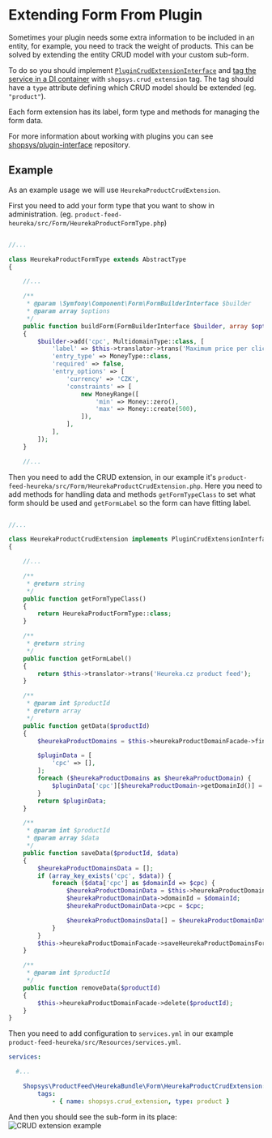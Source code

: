 # Extending Form From Plugin
Sometimes your plugin needs some extra information to be included in an entity, for example, you need to track the weight of products.
This can be solved by extending the entity CRUD model with your custom sub-form.

To do so you should implement [`PluginCrudExtensionInterface`](https://github.com/shopsys/shopsys/blob/9.0/packages/plugin-interface/src/PluginCrudExtensionInterface.php) and [tag the service in a DI container](http://symfony.com/doc/current/service_container/tags.html) with `shopsys.crud_extension` tag.
The tag should have a `type` attribute defining which CRUD model should be extended (eg. `"product"`).

Each form extension has its label, form type and methods for managing the form data.

For more information about working with plugins you can see [shopsys/plugin-interface](https://github.com/shopsys/plugin-interface) repository.

## Example
As an example usage we will use `HeurekaProductCrudExtension`.

First you need to add your form type that you want to show in administration. (eg. `product-feed-heureka/src/Form/HeurekaProductFormType.php`)
```php

//...

class HeurekaProductFormType extends AbstractType
{

    //...

    /**
     * @param \Symfony\Component\Form\FormBuilderInterface $builder
     * @param array $options
     */
    public function buildForm(FormBuilderInterface $builder, array $options)
    {
        $builder->add('cpc', MultidomainType::class, [
            'label' => $this->translator->trans('Maximum price per click'),
            'entry_type' => MoneyType::class,
            'required' => false,
            'entry_options' => [
                'currency' => 'CZK',
                'constraints' => [
                    new MoneyRange([
                        'min' => Money::zero(),
                        'max' => Money::create(500),
                    ]),
                ],
            ],
        ]);
    }

    //...

```

Then you need to add the CRUD extension, in our example it's `product-feed-heureka/src/Form/HeurekaProductCrudExtension.php`.
Here you need to add methods for handling data and methods `getFormTypeClass` to set what form should be used and `getFormLabel` so the form can have fitting label.

```php

//...

class HeurekaProductCrudExtension implements PluginCrudExtensionInterface
{

    //...  

    /**
     * @return string
     */
    public function getFormTypeClass()
    {
        return HeurekaProductFormType::class;
    }

    /**
     * @return string
     */
    public function getFormLabel()
    {
        return $this->translator->trans('Heureka.cz product feed');
    }

    /**
     * @param int $productId
     * @return array
     */
    public function getData($productId)
    {
        $heurekaProductDomains = $this->heurekaProductDomainFacade->findByProductId($productId);

        $pluginData = [
            'cpc' => [],
        ];
        foreach ($heurekaProductDomains as $heurekaProductDomain) {
            $pluginData['cpc'][$heurekaProductDomain->getDomainId()] = $heurekaProductDomain->getCpc();
        }
        return $pluginData;
    }

    /**
     * @param int $productId
     * @param array $data
     */
    public function saveData($productId, $data)
    {
        $heurekaProductDomainsData = [];
        if (array_key_exists('cpc', $data)) {
            foreach ($data['cpc'] as $domainId => $cpc) {
                $heurekaProductDomainData = $this->heurekaProductDomainDataFactory->create();
                $heurekaProductDomainData->domainId = $domainId;
                $heurekaProductDomainData->cpc = $cpc;

                $heurekaProductDomainsData[] = $heurekaProductDomainData;
            }
        }
        $this->heurekaProductDomainFacade->saveHeurekaProductDomainsForProductId($productId, $heurekaProductDomainsData);
    }

    /**
     * @param int $productId
     */
    public function removeData($productId)
    {
        $this->heurekaProductDomainFacade->delete($productId);
    }
}

```

Then you need to add configuration to `services.yml` in our example `product-feed-heureka/src/Resources/services.yml`.
```yaml
services:

  #...

    Shopsys\ProductFeed\HeurekaBundle\Form\HeurekaProductCrudExtension:
        tags:
            - { name: shopsys.crud_extension, type: product }
```

And then you should see the sub-form in its place:
![CRUD extension example](img/crud_extension_example.png)
